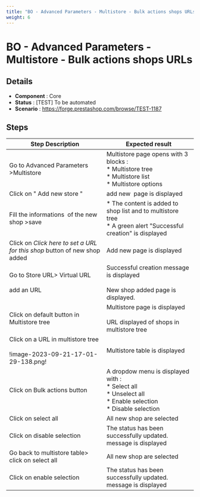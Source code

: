 ```yaml
---
title: "BO - Advanced Parameters - Multistore - Bulk actions shops URLs"
weight: 6
---
```


# BO - Advanced Parameters - Multistore - Bulk actions shops URLs
## Details
* **Component** : Core
* **Status** : [TEST] To be automated
* **Scenario** : https://forge.prestashop.com/browse/TEST-1187

## Steps
| Step Description | Expected result |
| ----- | ----- |
| Go to Advanced Parameters >Multistore | Multistore page opens with 3 blocks : <br> * Multistore tree <br> * Multistore list <br> * Multistore options |
| Click on " Add new store " | add new  page is displayed |
| Fill the informations  of the new shop >save | * The content is added to shop list and to multistore tree<br> * A green alert "Successful creation" is displayed |
| Click on _Click here to set a URL for this shop_ button of new shop added | Add new page is displayed |
| Go to Store URL> Virtual URL<br><br>add an URL | Successful creation message is displayed<br><br>New shop added page is displayed. |
| Click on default button in Multistore tree | Multistore page is displayed<br><br>URL displayed of shops in multistore tree |
| Click on a URL in multistore tree<br><br>!image-2023-09-21-17-01-29-138.png! | Multistore table is displayed |
| Click on Bulk actions button | A dropdow menu is displayed with :<br> * Select all<br> * Unselect all<br> * Enable selection<br> * Disable selection |
| Click on select all | All new shop are selected |
| Click on disable selection | The status has been successfully updated. message is displayed |
| Go back to multistore table> click on select all | All new shop are selected |
| Click on enable selection | The status has been successfully updated. message is displayed |
